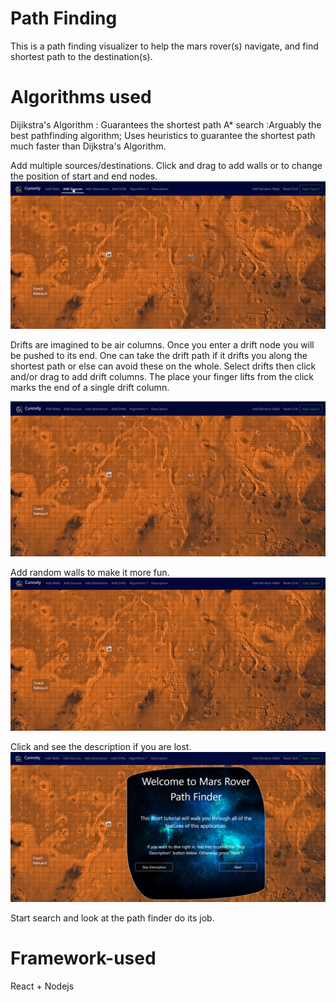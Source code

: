 # Path Finding
This is a path finding visualizer to help the mars rover(s) navigate, and find shortest path to the destination(s).

# Algorithms used
Dijikstra's Algorithm : Guarantees the shortest path
A* search :Arguably the best pathfinding algorithm; Uses heuristics to guarantee the shortest path much faster than Dijkstra's Algorithm.


Add multiple sources/destinations.
Click and drag to add walls or to change the position of start and end nodes. 
![](src/components/images/src-dest.gif)

Drifts are imagined to be air columns. Once you enter a drift node you will be pushed to its end. One can take the drift path if it drifts you along the shortest path or else can avoid these on the whole. Select drifts then click and/or drag to add drift columns. The place your finger lifts from the click marks the end of a single drift column. 

![](src/components/images/drifts.gif)

Add random walls to make it more fun.
![](src/components/images/randomwalls.gif)


Click and see the description if you are lost.
![](desc.PNG)

Start search and look at the path finder do its job.

# Framework-used
React + Nodejs
